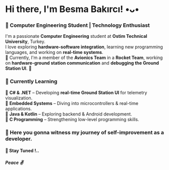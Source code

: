 # Hi there, I'm Besma Bakırcı! •ᴗ•

### 🚀 Computer Engineering Student | Technology Enthusiast 

I'm a passionate **Computer Engineering** student at **Ostim Technical University**, Turkey.  
I love exploring **hardware-software integration**, learning new programming languages, and working on **real-time systems**.   
🔭 Currently, I'm a member of the **Avionics Team** in a **Rocket Team**, working on **hardware-ground station communication** and **debugging the Ground Station UI**. 🚀  

### 🌱 **Currently Learning**  
🔹 **C# & .NET** – Developing **real-time Ground Station UI** for telemetry visualization.  
🔹 **Embedded Systems** – Diving into microcontrollers & real-time applications.  
🔹 **Java & Kotlin** – Exploring backend & Android development.  
🔹 **C Programming** – Strengthening low-level programming skills.  

### 🚀 Here you gonna witness my journey of self-improvement as a developer.
#### 🙂 Stay Tuned !..
##### Peace ✌️
